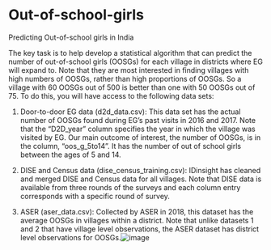 # Out-of-school-girls
Predicting Out-of-school girls in India 

The key task is to help  develop a statistical algorithm that can predict the number of out-of-school girls (OOSGs) for each village in districts where EG will expand to. Note that they are most interested in finding villages with high numbers of OOSGs, rather than high proportions of OOSGs. So a village with 60 OOSGs out of 500 is better than one with 50 OOSGs out of 75. To do this, you will have access to the following data sets:

1.	Door-to-door EG data (d2d_data.csv): This data set has the actual number of OOSGs found during EG’s past visits in 2016 and 2017. Note that the “D2D_year” column specifies the year in which the village was visited by EG. Our main outcome of interest, the number of OOSGs, is in the column, “oos_g_5to14”. It has the number of out of school girls between the ages of 5 and 14.

2.	DISE and Census data (dise_census_training.csv): IDinsight has cleaned and merged DISE and Census data for all villages. Note that DISE data is available from three rounds of the surveys and each column entry corresponds with a specific round of survey.

3.	ASER (aser_data.csv): Collected by ASER in 2018, this dataset has the average OOSGs in villages within a district. Note that unlike datasets 1 and 2 that have village level observations, the ASER dataset has district level observations for OOSGs.![image](https://user-images.githubusercontent.com/95386252/144693851-3c6c00f4-c13e-4248-a4ba-2fb45a414bc1.png)
	
